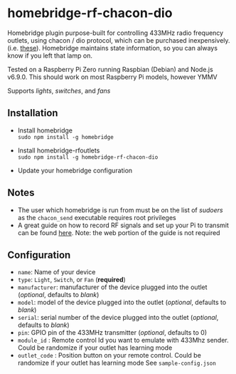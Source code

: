 # homebridge-rf-chacon-dio

Homebridge plugin purpose-built for controlling 433MHz radio frequency outlets, using chacon / dio protocol, which can be purchased inexpensively. (i.e. [these](https://www.amazon.fr/Prise-Télécommandée-OFF-3500W-Chacon/dp/B00938JOFC/ref=sr_1_2?__mk_fr_FR=ÅMÅŽÕÑ&keywords=di-o&qid=1573892737&sr=8-2 "DI-O - Chacon 54785")). Homebridge maintains state information, so you can always know if you left that lamp on.

Tested on a Raspberry Pi Zero running Raspbian (Debian) and Node.js v6.9.0. This should work on most Raspberry Pi models, however YMMV

Supports *lights*, *switches*, and *fans*

## Installation

- Install homebridge  
`sudo npm install -g homebridge`

- Install homebridge-rfoutlets  
`sudo npm install -g homebridge-rf-chacon-dio`

- Update your homebridge configuration

## Notes

- The user which homebridge is run from must be on the list of *sudoers* as the `chacon_send` executable requires root privileges
- A great guide on how to record RF signals and set up your Pi to transmit can be found [here](https://www.samkear.com/hardware/control-power-outlets-wirelessly-raspberry-pi "Pi 433Mhz Transmitter Guide"). Note: the web portion of the guide is not required

## Configuration

- `name`: Name of your device
- `type`: `Light`, `Switch`, or `Fan` (**required**)
- `manufacturer`: manufacturer of the device plugged into the outlet (*optional*, defaults to *blank*)
- `model`: model of the device plugged into the outlet (*optional*, defaults to *blank*)
- `serial`: serial number of the device plugged into the outlet (*optional*, defaults to *blank*)
- `pin`: GPIO pin of the 433MHz transmitter (*optional*, defaults to 0)
- `module_id` : Remote control Id you want to emulate with 433Mhz sender. Could be randomize if your outlet has learning mode
- `outlet_code` : Position button on your remote control. Could be randomize if your outlet has learning mode
See `sample-config.json`
